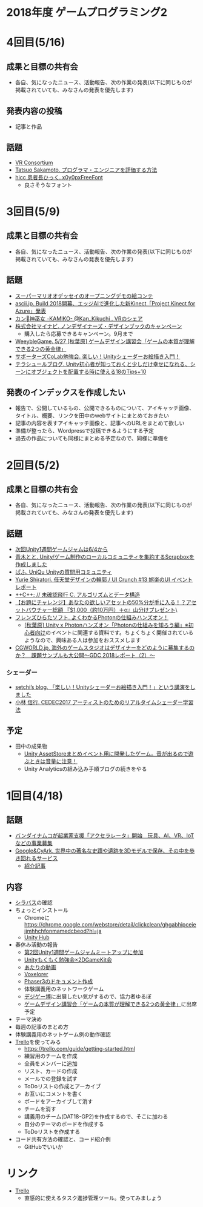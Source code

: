 # 2018年度 ゲームプログラミング2

# 4回目(5/16)
## 成果と目標の共有会
- 各自、気になったニュース、活動報告、次の作業の発表(以下に同じものが掲載されていても、みなさんの発表を優先します)

## 発表内容の投稿
- 記事と作品

## 話題
- [VR Consortium](http://vrc.or.jp/award2018/)
- [Tatsuo Sakamoto. プログラマ・エンジニアを評価する方法](https://t.co/v41uWhAzcw?amp=1)
- [hicc 患者長ひっく. x0y0pxFreeFont](https://mobile.twitter.com/hicchicc/status/994809311644868609)
  - 良さそうなフォント

# 3回目(5/9)
## 成果と目標の共有会
- 各自、気になったニュース、活動報告、次の作業の発表(以下に同じものが掲載されていても、みなさんの発表を優先します)

## 話題
- [スーパーマリオオデッセイのオープニングデモの絵コンテ](https://mobile.twitter.com/mario_odysseyJP/status/993244262958592000)
- [ascii.jp. Build 2018開幕、エッジAIで進化した新Kinect「Project Kinect for Azure」発表](http://ascii.jp/elem/000/001/673/1673205/)
- [カン神巫女 -KAMIKO- @Kan_Kikuchi . VRのシェア](https://mobile.twitter.com/Kan_Kikuchi/status/993417690055294977)
- [株式会社マイナビ. ノンデザイナーズ・デザインブックのキャンペーン](https://book.mynavi.jp/nddb/)
  - 購入したら応募できるキャンペーン。9月まで
- [WeeybleGame. 5/27 [秋葉原] ゲームデザイン講習会「ゲームの本質が理解できる2つの黄金律」](https://weeyble-game.connpass.com/event/87139/)
- [サポーターズCoLab勉強会. 楽しい！Unityシェーダーお絵描き入門！](https://docs.google.com/presentation/d/1NMhx4HWuNZsjNRRlaFOu2ysjo04NgcpFlEhzodE8Rlg/edit#slide=id.p)
- [テラシュールブログ. Unity初心者が知っておくと少しだけ幸せになれる、シーンにオブジェクトを配置する時に使える18のTips+10](http://tsubakit1.hateblo.jp/entry/2015/04/21/031048)

## 発表のインデックスを作成したい
- 報告で、公開しているもの、公開できるものについて、アイキャッチ画像、タイトル、概要、リンクを田中のwebサイトにまとめておきたい
- 記事の内容を表すアイキャッチ画像と、記事へのURLをまとめて欲しい
- 準備が整ったら、Wordpressで投稿できるようにする予定
- 過去の作品についても同様にまとめる予定なので、同様に準備を

# 2回目(5/2)
## 成果と目標の共有会
- 各自、気になったニュース、活動報告、次の作業の発表(以下に同じものが掲載されていても、みなさんの発表を優先します)

## 話題
- [次回Unity1週間ゲームジャムは6/4から](https://unityroom.com/unity1weeks)
- [青木とと. Unity/ゲーム制作のローカルコミュニティを集約するScrapboxを作成しました ](http://lycoris102.hatenablog.com/entry/2018/04/30/204940)
- [ぱふ. UniQu Unityの質問用コミュニティ](http://pafu-of-duck.hatenablog.com/entry/2018/04/30/093027)
- [Yurie Shiratori. 任天堂デザインの輪郭 / UI Crunch #13 娯楽のUI イベントレポート](https://note.mu/shiratoriyurie/n/nc9d87c8220dd)
- [++C++; // 未確認飛行 C. アルゴリズムとデータ構造](http://ufcpp.net/study/algorithm/)
- [【お題にチャレンジ】あなたの欲しいアセットの50%分が手に入る！？アセットバウチャー総額 『$1,000（約10万円）＋α』山分けプレゼント](http://www.asset-sale.net/entry/ChallengeEvent180417)\
- [フレンズひらたソフト. よくわかるPhotonの仕組みハンズオン！](http://friends-hirata-soft.com/%E3%82%88%E3%81%8F%E3%82%8F%E3%81%8B%E3%82%8Bphoton%E3%81%AE%E4%BB%95%E7%B5%84%E3%81%BF%E3%83%8F%E3%83%B3%E3%82%BA%E3%82%AA%E3%83%B3%EF%BC%81/)
  - [[秋葉原] Unity x Photonハンズオン「Photonの仕組みを知ろう編」※初心者向け](https://weeyble-game.connpass.com/event/85277/?utm_campaign=new_event_links_to_group_member&utm_source=notifications&utm_medium=email&utm_content=text_link)のイベントに関連する資料です。ちょくちょく開催されているようなので、興味ある人は参加をおススメします
- [CGWORLD.jp. 海外のゲームスタジオはデザイナーをどのように募集するのか？　課題サンプルも大公開〜GDC 2018レポート（2）〜](https://cgworld.jp/feature/201804-gdc2018pt2.html)

### シェーダー
- [setchi’s blog. 「楽しい！Unityシェーダーお絵描き入門！」という講演をしました](http://setchi.hatenablog.com/entry/2018/04/15/195928)
- [小林 信行. CEDEC2017 アーティストのためのリアルタイムシェーダー学習法](https://www.slideshare.net/nyaakobayashi/cedec2017)

## 予定
- 田中の成果物
  - [Unity AssetStoreまとめイベント用に開発したゲーム。音が出るので遊ぶときは音量に注意！](https://unityroom.com/games/tasutosan)
  - Unity Analyticsの組み込み手順ブログの続きをやる

# 1回目(4/18)
## 話題
- [バンダイナムコが起業家支援「アクセラレータ」開始　玩具、AI、VR、IoTなどの事業募集](http://www.itmedia.co.jp/news/articles/1804/17/news067.html)
- [Google&CyArk. 世界中の著名な史蹟や遺跡を3Dモデルで保存、その中を歩き回れるサービス](https://artsandculture.google.com/project/cyark)
  - [紹介記事](https://jp.techcrunch.com/2018/04/17/2018-04-16-google-initiative-looks-to-preserve-walk-able-copies-of-earths-historical-sites-on-the-web/)

## 内容
- [シラバス](syllabus.md)の確認
- ちょっとインストール
  - Chromeに https://chrome.google.com/webstore/detail/clickclean/ghgabhipcejejjmhhchfonmamedcbeod?hl=ja
  - [Unity Hub](https://blogs.unity3d.com/jp/2018/01/24/streamline-your-workflow-introducing-unity-hub-beta/)
- 春休み活動の報告
  - [第2回Unity1週間ゲームジャムミートアップに参加](http://lycoris102.hatenablog.com/entry/2018/03/19/085609)
  - [Unityもくもく勉強会×2DGameKit会](https://weeyble-game.connpass.com/event/83688/)
  - [あたりの動画](https://dat17.github.io/gp2/images/atari.html)
  - [Voxelorer](https://am1.jp/games/voxelorer/)
  - [Phaser3のドキュメント作成](http://am1tanaka.hatenablog.com/entry/2018/04/10/221101)
  - 体験講義用のネットワークゲーム
  - [デジゲー博](http://digigame-expo.org/)に出展したい気がするので、協力者ゆるぼ
  - [ゲームデザイン講習会「ゲームの本質が理解できる2つの黄金律」](https://weeyble-game.connpass.com/event/84721/)に出席予定
- テーマ決め
- 毎週の記事のまとめ方
- 体験講義用のネットゲーム例の動作確認
- [Trello](https://trello.com/)を使ってみる
  - https://trello.com/guide/getting-started.html
  - 練習用のチームを作成
  - 全員をメンバーに追加
  - リスト、カードの作成
  - メールでの登録を試す
  - ToDoリストの作成とアーカイブ
  - お互いにコメントを書く
  - ボードをアーカイブして消す
  - チームを消す
  - 講義用のチーム(DAT18-GP2)を作成するので、そこに加わる
  - 自分のテーマのボードを作成する
  - ToDoリストを作成する
- コード共有方法の確認と、コード紹介例
  - GitHubでいいか

# リンク
- [Trello](https://trello.com/)
  - 直感的に使えるタスク進捗管理ツール。使ってみましょう
